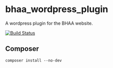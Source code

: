# bhaa_wordpress_plugin

A wordpress plugin for the BHAA website.

[![Build Status](https://travis-ci.org/emeraldjava/bhaa_wordpress_plugin.svg?branch=master)](https://travis-ci.org/emeraldjava/bhaa_wordpress_plugin)


## Composer

    composer install --no-dev